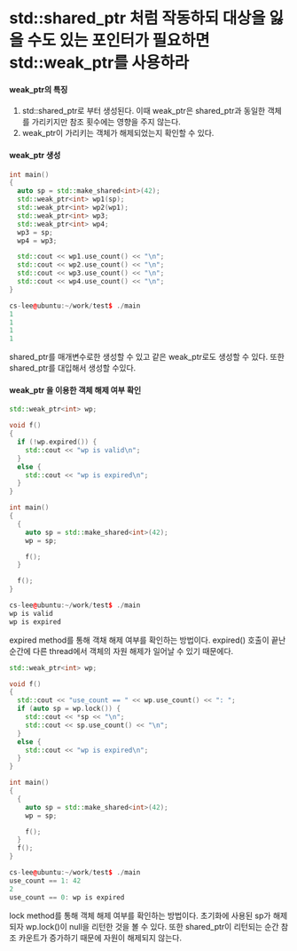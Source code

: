 # std::shared_ptr 처럼 작동하되 대상을 잃을 수도 있는 포인터가 필요하면 std::weak_ptr를 사용하라

#### weak_ptr의 특징
1. std::shared_ptr로 부터 생성된다. 이때 weak_ptr은 shared_ptr과 동일한 객체를 가리키지만 참조 횟수에는 영향을 주지 않는다.
2. weak_ptr이 가리키는 객체가 해제되었는지 확인할 수 있다.

#### weak_ptr 생성
```c++
int main()
{
  auto sp = std::make_shared<int>(42);
  std::weak_ptr<int> wp1(sp);
  std::weak_ptr<int> wp2(wp1);
  std::weak_ptr<int> wp3;
  std::weak_ptr<int> wp4;
  wp3 = sp;
  wp4 = wp3;

  std::cout << wp1.use_count() << "\n";
  std::cout << wp2.use_count() << "\n";
  std::cout << wp3.use_count() << "\n";
  std::cout << wp4.use_count() << "\n";
}

cs-lee@ubuntu:~/work/test$ ./main 
1
1
1
1
```
shared_ptr를 매개변수로한 생성할 수 있고 같은 weak_ptr로도 생성할 수 있다.
또한 shared_ptr를 대입해서 생성할 수있다.

#### weak_ptr 을 이용한 객체 해제 여부 확인
```c++
std::weak_ptr<int> wp;

void f()
{
  if (!wp.expired()) {
    std::cout << "wp is valid\n";
  }
  else {
    std::cout << "wp is expired\n";
  }
}

int main()
{
  {
    auto sp = std::make_shared<int>(42);
    wp = sp;

    f();
  }

  f();
}

cs-lee@ubuntu:~/work/test$ ./main 
wp is valid
wp is expired
```
expired method를 통해 객채 해제 여부를 확인하는 방법이다.
expired() 호출이 끝난 순간에 다른 thread에서 객체의 자원 해제가 일어날 수 있기 때문에다.

```c++
std::weak_ptr<int> wp;

void f()
{
  std::cout << "use_count == " << wp.use_count() << ": ";
  if (auto sp = wp.lock()) {
    std::cout << *sp << "\n";
    std::cout << sp.use_count() << "\n";
  }
  else {
    std::cout << "wp is expired\n";
  }
}

int main()
{
  {
    auto sp = std::make_shared<int>(42);
    wp = sp;

    f();
  }
  f();
}

cs-lee@ubuntu:~/work/test$ ./main 
use_count == 1: 42
2
use_count == 0: wp is expired
```
lock method를 통해 객체 해제 여부를 확인하는 방법이다.
초기화에 사용된 sp가 해제되자 wp.lock()이 null을 리턴한 것을 볼 수 있다.
또한 shared_ptr이 리턴되는 순간 참조 카운트가 증가하기 때문에
자원이 해제되지 않는다.
